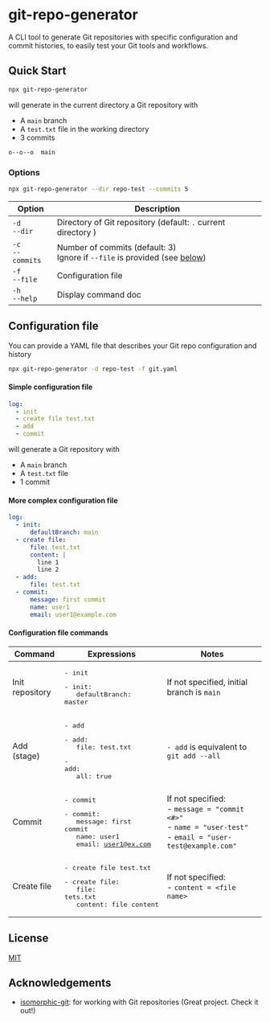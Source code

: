 # git-repo-generator

A CLI tool to generate Git repositories with specific configuration and commit histories, to easily test your Git tools and workflows.

## Quick Start

```sh
npx git-repo-generator
```

will generate in the current directory a Git repository with

- A `main` branch
- A `test.txt` file in the working directory
- 3 commits

```
o--o--o  main
```

### Options

```sh
npx git-repo-generator --dir repo-test --commits 5
```

| Option                 | Description                                                                                            |
| ---------------------- | ------------------------------------------------------------------------------------------------------ |
| `-d` <br/> `--dir`     | Directory of Git repository (default: `.` current directory )                                          |
| `-c` <br/> `--commits` | Number of commits (default: 3) <br/> Ignore if `--file` is provided (see [below](#configuration-file)) |
| `-f` <br/> `--file`    | Configuration file                                                                                     |
| `-h` <br/> `--help`    | Display command doc                                                                                    |

## Configuration file

You can provide a YAML file that describes your Git repo configuration and history

```sh
npx git-repo-generator -d repo-test -f git.yaml
```

#### Simple configuration file

```yaml
log:
  - init
  - create file test.txt
  - add
  - commit
```

will generate a Git repository with

- A `main` branch
- A `test.txt` file
- 1 commit

#### More complex configuration file

```yaml
log:
  - init:
      defaultBranch: main
  - create file:
      file: test.txt
      content: |
        line 1
        line 2
  - add:
      file: test.txt
  - commit:
      message: first commit
      name: user1
      email: user1@example.com
```

#### Configuration file commands

| Command         | Expressions                                                                                                                                                   | Notes                                                                                                                 |
| --------------- | ------------------------------------------------------------------------------------------------------------------------------------------------------------- | --------------------------------------------------------------------------------------------------------------------- |
| Init repository | <pre>- init</pre> <pre>- init:<br>&nbsp;&nbsp;&nbsp;defaultBranch: master</pre>                                                                               | If not specified, initial branch is `main`                                                                            |
| Add (stage)     | <pre>- add</pre> <pre>- add:<br>&nbsp;&nbsp;&nbsp;file: test.txt</pre> <pre>- add:<br>&nbsp;&nbsp;&nbsp;all: true</pre>                                       | `- add` is equivalent to `git add --all`                                                                              |
| Commit          | <pre>- commit</pre> <pre>- commit:<br>&nbsp;&nbsp;&nbsp;message: first commit<br>&nbsp;&nbsp;&nbsp;name: user1<br>&nbsp;&nbsp;&nbsp;email: user1@ex.com</pre> | If not specified: <br> - `message = "commit <#>"` <br> - `name = "user-test"`<br> - `email = "user-test@example.com"` |
| Create file     | <pre>- create file test.txt</pre> <pre>- create file:<br>&nbsp;&nbsp;&nbsp;file: tets.txt<br>&nbsp;&nbsp;&nbsp;content: file content</pre>                    | If not specified: <br> - `content = <file name>`                                                                      |

## License

[MIT](https://github.com/hhourani27/git-repo-generator/blob/main/LICENSE)

## Acknowledgements

- [isomorphic-git](https://github.com/isomorphic-git/isomorphic-git): for working with Git repositories (Great project. Check it out!)

```

```
